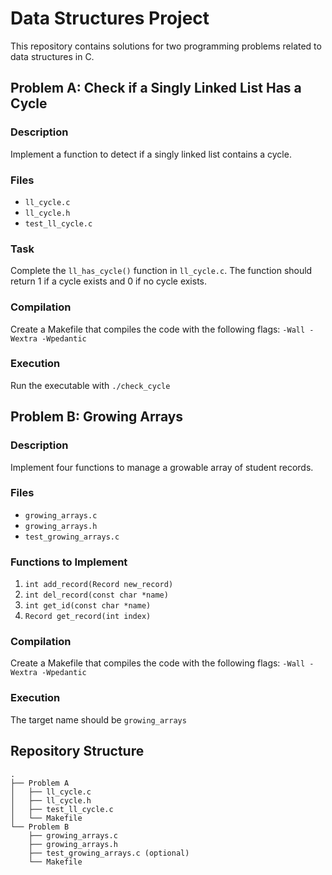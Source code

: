 # Data Structures Project

This repository contains solutions for two programming problems related to data structures in C.

## Problem A: Check if a Singly Linked List Has a Cycle

### Description
Implement a function to detect if a singly linked list contains a cycle.

### Files
- `ll_cycle.c`
- `ll_cycle.h`
- `test_ll_cycle.c`

### Task
Complete the `ll_has_cycle()` function in `ll_cycle.c`. The function should return 1 if a cycle exists and 0 if no cycle exists.

### Compilation
Create a Makefile that compiles the code with the following flags: `-Wall -Wextra -Wpedantic`

### Execution
Run the executable with `./check_cycle`

## Problem B: Growing Arrays

### Description
Implement four functions to manage a growable array of student records.

### Files
- `growing_arrays.c`
- `growing_arrays.h`
- `test_growing_arrays.c` 

### Functions to Implement
1. `int add_record(Record new_record)`
2. `int del_record(const char *name)`
3. `int get_id(const char *name)`
4. `Record get_record(int index)`

### Compilation
Create a Makefile that compiles the code with the following flags: `-Wall -Wextra -Wpedantic`

### Execution
The target name should be `growing_arrays`

## Repository Structure
```
.
├── Problem A
│   ├── ll_cycle.c
│   ├── ll_cycle.h
│   ├── test_ll_cycle.c
│   └── Makefile
└── Problem B
    ├── growing_arrays.c
    ├── growing_arrays.h
    ├── test_growing_arrays.c (optional)
    └── Makefile
```

